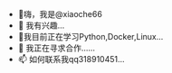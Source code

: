 - 👋嗨，我是@xiaoche66
- 👀 我有兴趣...
- 🌱我目前正在学习Python,Docker,Linux...
- 💞️ 我正在寻求合作......
- 📫 如何联系我qq318910451...

<!---
xiaoche66/xiaoche66 是一个 ✨ 特殊 ✨ 存储库，因为它的“README.md”（此文件）出现在您的 GitHub 个人资料上。
您可以单击预览链接来查看您的更改。
--->
